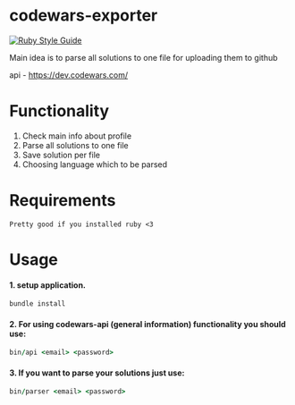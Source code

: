 # codewars-exporter

[![Ruby Style Guide](https://img.shields.io/badge/code_style-rubocop-brightgreen.svg)](https://github.com/rubocop/rubocop)

Main idea is to parse all solutions to one file for uploading them to github

api - https://dev.codewars.com/

# Functionality

1. Check main info about profile
2. Parse all solutions to one file
3. Save solution per file
4. Choosing language which to be parsed

# Requirements
```
Pretty good if you installed ruby <3
```

# Usage
#### 1. setup application.
```ruby
bundle install
```

#### 2. For using codewars-api (general information) functionality you should use:
```ruby
bin/api <email> <password>
```

#### 3. If you want to parse your solutions just use:
```ruby
bin/parser <email> <password>
```
